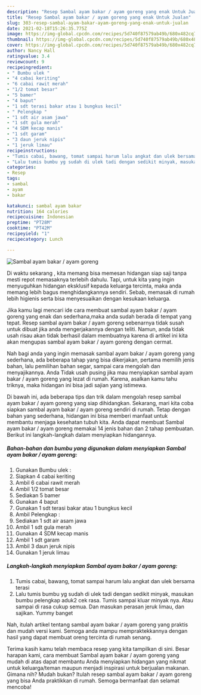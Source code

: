 ```yaml
---
description: "Resep Sambal ayam bakar / ayam goreng yang enak Untuk Jualan"
title: "Resep Sambal ayam bakar / ayam goreng yang enak Untuk Jualan"
slug: 303-resep-sambal-ayam-bakar-ayam-goreng-yang-enak-untuk-jualan
date: 2021-02-18T15:26:35.775Z
image: https://img-global.cpcdn.com/recipes/5d740f87579ab49b/680x482cq70/sambal-ayam-bakar-ayam-goreng-foto-resep-utama.jpg
thumbnail: https://img-global.cpcdn.com/recipes/5d740f87579ab49b/680x482cq70/sambal-ayam-bakar-ayam-goreng-foto-resep-utama.jpg
cover: https://img-global.cpcdn.com/recipes/5d740f87579ab49b/680x482cq70/sambal-ayam-bakar-ayam-goreng-foto-resep-utama.jpg
author: Nancy Hall
ratingvalue: 3.4
reviewcount: 9
recipeingredient:
- " Bumbu ulek "
- "4 cabai keriting"
- "6 cabai rawit merah"
- "1/2 tomat besar"
- "5 bamer"
- "4 baput"
- "1 sdt terasi bakar atau 1 bungkus kecil"
- " Pelengkap "
- "1 sdt air asam jawa"
- "1 sdt gula merah"
- "4 SDM kecap manis"
- "1 sdt garam"
- "3 daun jeruk nipis"
- "1 jeruk limau"
recipeinstructions:
- "Tumis cabai, bawang, tomat sampai harum lalu angkat dan ulek bersama terasi"
- "Lalu tumis bumbu yg sudah di ulek tadi dengan sedikit minyak, masukan bumbu pelengkap aduk2 cek rasa. Tumis sampai kluar minyak nya. Atau sampai di rasa cukup semua. Dan masukan perasan jeruk limau, dan sajikan. Yummy banget"
categories:
- Resep
tags:
- sambal
- ayam
- bakar

katakunci: sambal ayam bakar 
nutrition: 164 calories
recipecuisine: Indonesian
preptime: "PT28M"
cooktime: "PT42M"
recipeyield: "1"
recipecategory: Lunch

---
```



![Sambal ayam bakar / ayam goreng](https://img-global.cpcdn.com/recipes/5d740f87579ab49b/680x482cq70/sambal-ayam-bakar-ayam-goreng-foto-resep-utama.jpg)

Di waktu  sekarang , kita memang bisa memesan hidangan siap saji tanpa mesti repot memasaknya terlebih dahulu. Tapi, untuk kita yang ingin menyuguhkan hidangan eksklusif kepada keluarga tercinta, maka anda memang lebih bagus menghidangkannya sendiri. Sebab, memasak di rumah lebih higienis serta bisa menyesuaikan dengan kesukaan keluarga.

Jika kamu lagi mencari ide cara membuat sambal ayam bakar / ayam goreng yang enak dan sederhana,maka anda sudah berada di tempat yang tepat. Resep sambal ayam bakar / ayam goreng  sebenarnya tidak susah untuk dibuat jika anda mengerjakannya dengan teliti. Namun, anda tidak usah risau akan tidak berhasil dalam membuatnya 
karena di artikel ini kita akan mengupas sambal ayam bakar / ayam goreng dengan cermat.  



Nah bagi anda yang ingin memasak sambal ayam bakar / ayam goreng yang sederhana, ada beberapa tahap yang bisa dikerjakan, pertama memilih jenis bahan, lalu pemilihan bahan segar, sampai cara mengolah dan menyajikannya. Anda Tidak usah pusing jika mau menyiapkan sambal ayam bakar / ayam goreng yang lezat di rumah. Karena, asalkan kamu  tahu triknya, maka hidangan ini bisa jadi sajian yang istimewa.

Di bawah ini, ada beberapa tips dan trik dalam mengolah resep sambal ayam bakar / ayam goreng yang siap dihidangkan. Sekarang, mari kita coba siapkan sambal ayam bakar / ayam goreng sendiri di rumah. Tetap dengan bahan yang sederhana, hidangan ini bisa memberi manfaat untuk membantu menjaga kesehatan tubuh kita. Anda dapat membuat Sambal ayam bakar / ayam goreng memakai 14 jenis bahan dan 2 tahap pembuatan. Berikut ini langkah-langkah dalam menyiapkan hidangannya.

<!--inarticleads1-->

##### Bahan-bahan dan bumbu yang digunakan dalam menyiapkan Sambal ayam bakar / ayam goreng:

1. Gunakan  Bumbu ulek :
1. Siapkan 4 cabai keriting
1. Ambil 6 cabai rawit merah
1. Ambil 1/2 tomat besar
1. Sediakan 5 bamer
1. Gunakan 4 baput
1. Gunakan 1 sdt terasi bakar atau 1 bungkus kecil
1. Ambil  Pelengkap :
1. Sediakan 1 sdt air asam jawa
1. Ambil 1 sdt gula merah
1. Gunakan 4 SDM kecap manis
1. Ambil 1 sdt garam
1. Ambil 3 daun jeruk nipis
1. Gunakan 1 jeruk limau




<!--inarticleads2-->

##### Langkah-langkah menyiapkan Sambal ayam bakar / ayam goreng:

1. Tumis cabai, bawang, tomat sampai harum lalu angkat dan ulek bersama terasi
1. Lalu tumis bumbu yg sudah di ulek tadi dengan sedikit minyak, masukan bumbu pelengkap aduk2 cek rasa. Tumis sampai kluar minyak nya. Atau sampai di rasa cukup semua. Dan masukan perasan jeruk limau, dan sajikan. Yummy banget




Nah, itulah artikel tentang  sambal ayam bakar / ayam goreng  yang praktis dan mudah versi kami. Semoga anda mampu mempraktekkannya dengan hasil yang dapat membuat oreng tercinta di rumah senang. 

Terima kasih kamu telah membaca resep yang kita tampilkan di sini. Besar harapan kami, cara membuat  Sambal ayam bakar / ayam goreng yang mudah di atas dapat membantu Anda menyiapkan hidangan yang nikmat untuk keluarga/teman maupun menjadi inspirasi untuk berjualan makanan. Gimana nih? Mudah bukan? Itulah resep sambal ayam bakar / ayam goreng yang bisa Anda praktikkan di rumah. Semoga bermanfaat dan selamat mencoba!

